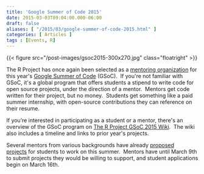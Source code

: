 ```yaml
---
title: 'Google Summer of Code 2015'
date: 2015-03-03T09:04:00.000-06:00
draft: false
aliases: [ "/2015/03/google-summer-of-code-2015.html" ]
categories: [ Articles ]
tags : [Events, R]
---
```


{{< figure src="/post-images/gsoc2015-300x270.jpg" class="floatright" >}}

The R Project has once again been selected as a [mentoring organization](https://github.com/rstats-gsoc/gsoc2015/wiki/Admin_Application) for this year's [Google Summer of Code](https://www.google-melange.com/gsoc/homepage/google/gsoc2015) (GSoC).  If you're not familiar with GSoC, it's a global program that offers students a stipend to write code for open source projects, under the direction of a mentor.  Mentors get code written for their project, but no money.  Students get something like a paid summer internship, with open-source contributions they can reference on their resume.  
  
If you’re interested in participating as a student or a mentor, there's an overview of the GSoC program on [The R Project GSoC 2015 Wiki](https://github.com/rstats-gsoc/gsoc2015/wiki).  The wiki also includes a timeline and links to prior year's projects.  
  
Several mentors from various backgrounds have already [proposed projects](https://github.com/rstats-gsoc/gsoc2015/wiki/table%20of%20proposed%20coding%20projects) for students to work on this summer.  Mentors have until March 9th to submit projects they would be willing to support, and student applications begin on March 16th.
